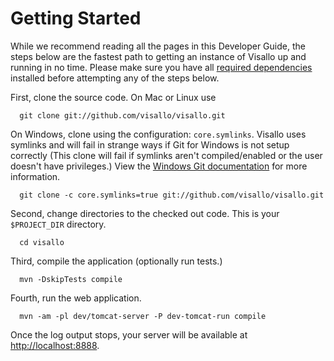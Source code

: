 # Getting Started

While we recommend reading all the pages in this Developer Guide, the steps below are the fastest path to getting an instance of Visallo up and running in no time. Please make sure you have all [required dependencies](getting-started/dependencies.md) installed before attempting any of the steps below.

First, clone the source code. On Mac or Linux use

      git clone git://github.com/visallo/visallo.git
      
On Windows, clone using the configuration: `core.symlinks`. Visallo uses symlinks and will fail in strange ways if Git for Windows is not setup correctly (This clone will fail if symlinks aren't compiled/enabled or the user doesn't have privileges.) View the [Windows Git documentation](https://github.com/git-for-windows/git/wiki/Symbolic-Links) for more information.

      git clone -c core.symlinks=true git://github.com/visallo/visallo.git

Second, change directories to the checked out code. This is your `$PROJECT_DIR` directory.

      cd visallo

Third, compile the application (optionally run tests.)
      
      mvn -DskipTests compile      

Fourth, run the web application.

      mvn -am -pl dev/tomcat-server -P dev-tomcat-run compile

Once the log output stops, your server will be available at [http://localhost:8888](http://localhost:8888).

